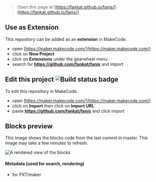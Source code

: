 
> Open this page at [https://fankat.github.io/fanis/](https://fankat.github.io/fanis/)

## Use as Extension

This repository can be added as an **extension** in MakeCode.

* open [https://maker.makecode.com/](https://maker.makecode.com/)
* click on **New Project**
* click on **Extensions** under the gearwheel menu
* search for **https://github.com/fankat/fanis** and import

## Edit this project ![Build status badge](https://github.com/fankat/fanis/workflows/MakeCode/badge.svg)

To edit this repository in MakeCode.

* open [https://maker.makecode.com/](https://maker.makecode.com/)
* click on **Import** then click on **Import URL**
* paste **https://github.com/fankat/fanis** and click import

## Blocks preview

This image shows the blocks code from the last commit in master.
This image may take a few minutes to refresh.

![A rendered view of the blocks](https://github.com/fankat/fanis/raw/master/.github/makecode/blocks.png)

#### Metadata (used for search, rendering)

* for PXT/maker
<script src="https://makecode.com/gh-pages-embed.js"></script><script>makeCodeRender("{{ site.makecode.home_url }}", "{{ site.github.owner_name }}/{{ site.github.repository_name }}");</script>
